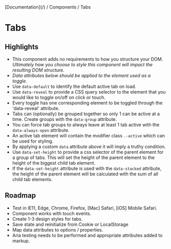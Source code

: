 <div class="breadcrumbs">
[Documentation](/) / Components / Tabs
</div>


# Tabs

## Highlights

*   This component adds no requirements to how you structure your DOM. _Ultimately how you choose to style this component will impact the resulting DOM structure._
*   _Data attributes below should be applied to the element used as a toggle._
*   Use `data-default` to identify the default active tab on load.
*   Use `data-reveal` to provide a CSS query selector to the element that you would like to toggle on/off on click or touch.
*   Every toggle has one corresponding element to be toggled through the 'data-reveal' attribute.
*   Tabs can (optionally) be grouped together so only 1 can be active at a time. Create groups with the `data-group` attribute.
*   You can force tab groups to always leave at least 1 tab active with the `data-always-open` attribute.
*   An active tab element will contain the modifier class `.-active` which can be used for styling.
*   By applying a custom `data` attribute above it will imply a truthy condition.
*   Use `data-set-height` to provide a css selector of the parent element for a group of tabs. This will set the height of the parent element to the height of the           biggest child tab element. 
*   If the `data-set-height` attribute is used with the `data-stacked` attribute, the height of the parent element will be calculated with the sum of all child              tab elements.



## Roadmap

*   Test in IE11, Edge, Chrome, Firefox, [Mac] Safari, [iOS] Mobile Safari.
*   Component works with touch events.
*   Create 1-3 design styles for tabs.
*   Save state and reinitialize from Cookie or LocalStorage
*   Map data attributes to options / properties.
*   Aria testing needs to be performed and appropriate attributes added to markup.


<!--
<div class="example -bg-tertiary1">

<div class="flex -pad -wrap-60">

<div>

<div class="tab -active" data-reveal="#hannibal" data-group="1" data-default="" data-always-open="true">Hannibal</div>

<div class="tab" data-reveal=".xfiles" data-group="1">X-Files</div>

<div class="tab" data-reveal=".rickandmorty" data-group="1">Rick and Morty</div>

<div class="tab" data-reveal=".parksandrec" data-group="1">Parks and Recreation</div>

<div class="tab-panel -active" id="hannibal">![](/assets/media/hannibal.jpg)</div>

<div class="tab-panel xfiles">![](/assets/media/xfiles.jpg)</div>

<div class="tab-panel rickandmorty">![](/assets/media/rickandmorty.jpg)</div>

<div class="tab-panel parksandrec">![](/assets/media/parksandrec.jpg)</div>

</div>

</div>

</div>
-->